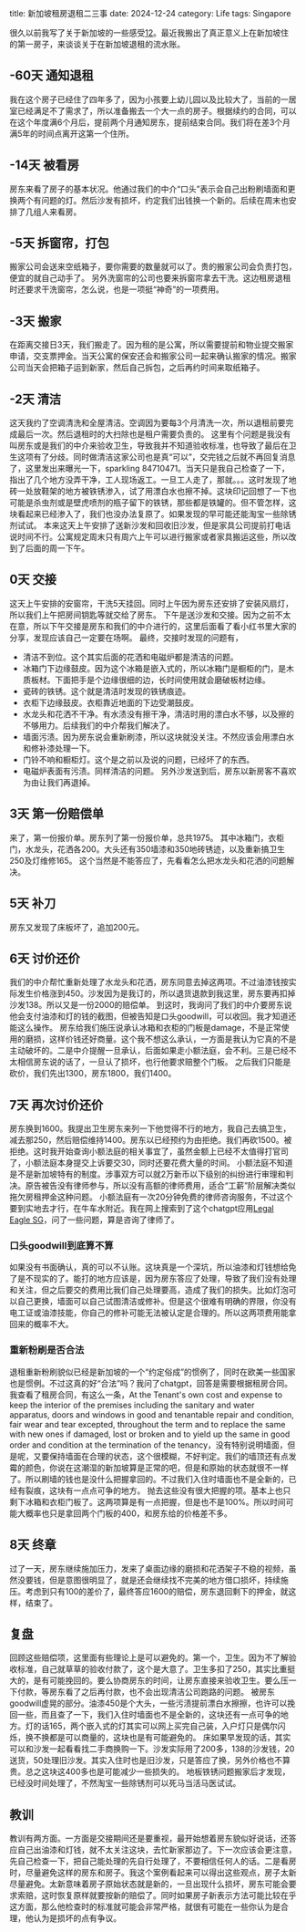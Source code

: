 title: 新加坡租房退租二三事
date: 2024-12-24
category: Life
tags: Singapore

很久以前我写了关于新加坡的一些感受[1](https://bobobo80.com/2021/shuo-shuo-xin-jia-po.html)[2](https://bobobo80.com/2021/shuo-shuo-xin-jia-po-2.html)。最近我搬出了真正意义上在新加坡住的第一房子，来谈谈关于在新加坡退租的流水账。
## -60天 通知退租
我在这个房子已经住了四年多了，因为小孩要上幼儿园以及比较大了，当前的一居室已经满足不了需求了，所以准备搬去一个大一点的房子。根据续约的合同，可以在这个年度满6个月后，提前两个月通知房东，提前结束合同。我们将在差3个月满5年的时间点离开这第一个住所。
## -14天 被看房
房东来看了房子的基本状况。他通过我们的中介“口头”表示会自己出粉刷墙面和更换两个有问题的灯。然后沙发有损坏，约定我们出钱换一个新的。后续在周末也安排了几组人来看房。
## -5天 拆窗帘，打包
搬家公司会送来空纸箱子，要你需要的数量就可以了。贵的搬家公司会负责打包，便宜的就自己动手了。
另外洗窗帘的公司也要来拆窗帘拿去干洗。这边租房退租时还要求干洗窗帘，怎么说，也是一项挺“神奇”的一项费用。
## -3天 搬家
在距离交接日3天，我们搬走了。因为租的是公寓，所以需要提前和物业提交搬家申请，交支票押金。当天公寓的保安还会和搬家公司一起来确认搬家的情况。搬家公司当天会把箱子运到新家，然后自己拆包，之后再约时间来取纸箱子。
## -2天 清洁
这天我约了空调清洗和全屋清洁。空调因为要每3个月清洗一次，所以退租前要完成最后一次。然后退租时的大扫除也是租户需要负责的。
这里有个问题是我没有叫房东或是我们的中介来验收卫生，导致我并不知道验收标准，也导致了最后在卫生这项有了分歧。同时做清洁这家公司也是真“可以”，交完钱之后就不再回复消息了，这里发出来曝光一下，sparkling 84710471。当天只是我自己检查了一下，指出了几个地方没弄干净，工人现场返工。一旦工人走了，那就。。。这时发现了地砖一处放鞋架的地方被铁锈渗入，试了用漂白水也擦不掉。这块印记回想了一下也可能是杀虫剂或是壁虎喷剂的瓶子留下的铁锈，那些都是铁罐的。但不管怎样，这块看起来已经渗入了，我们也没办法复原了。如果发现的早可能还能淘宝一些除锈剂试试。
本来这天上午安排了送新沙发和回收旧沙发，但是家具公司提前打电话说时间不行。公寓规定周末只有周六上午可以进行搬家或者家具搬运这些，所以改到了后面的周一下午。
## 0天 交接
这天上午安排的安窗帘，干洗5天挂回。同时上午因为房东还安排了安装风扇灯，所以我们上午把房间钥匙等就交给了房东。
下午是送沙发和交接。因为之前不太在意，所以下午交接是房东和我们的中介进行的，这里后面看了看小红书里大家的分享，发现应该自己一定要在场啊。
最终，交接时发现的问题有，
* 清洁不到位。这个其实后面的花洒和电磁炉都是清洁的问题。
* 冰箱门下边缘鼓皮。因为这个冰箱是嵌入式的，所以冰箱门是橱柜的门，是木质板材。下面把手是个边缘很细的边，长时间使用就会磨破板材边缘。
* 瓷砖的铁锈。这个就是清洁时发现的铁锈痕迹。
* 衣柜下边缘鼓皮。衣柜靠近地面的下边受潮鼓皮。
* 水龙头和花洒不干净。有水渍没有擦干净，清洁时用的漂白水不够，以及擦的不够用力。后续我们的中介帮我们解决了。
* 墙面污渍。因为房东说会重新刷漆，所以这块就没关注。不然应该会用漂白水和修补漆处理一下。
* 门铃不响和橱柜灯。这个是之前以及说的问题，已经坏了的东西。
* 电磁炉表面有污渍。同样清洁的问题。
另外沙发送到后，房东以新房客不喜欢为由让我们再退掉。
## 3天 第一份赔偿单
来了，第一份报价单。房东列了第一份报价单，总共1975。
其中冰箱门，衣柜门，水龙头，花洒各200。大头还有350墙漆和350地砖锈迹，以及重新搞卫生250及灯维修165。
这个当然是不能答应了，先看看怎么把水龙头和花洒的问题解决。
## 5天 补刀
房东又发现了床板坏了，追加200元。
## 6天 讨价还价
我们的中介帮忙重新处理了水龙头和花洒，房东同意去掉这两项。不过油漆钱按实际发生价格涨到450。沙发因为是我订的，所以退货退款到我这里，房东要再扣掉沙发138。所以又是一份2000的赔偿单。
到这时，我询问了我们的中介要房东说他会支付油漆和灯的钱的截图，但被告知是口头goodwill，可以收回。我才知道还能这么操作。
房东给我们施压说承认冰箱和衣柜的门板是damage，不是正常使用的磨损，这样价钱还好商量。这个我不想这么承认，一方面是我认为它真的不是主动破坏的。二是中介提醒一旦承认，后面如果走小额法庭，会不利。三是已经不太相信房东说的话了，一旦认了损坏，也行他要求赔整个门板。
之后我们只能是砍价，我们先出1300，房东1800，我们1400。
## 7天 再次讨价还价
房东换到1600。我提出卫生房东来列一下他觉得不行的地方，我自己去搞卫生，减去那250，然后赔偿维持1400。房东以已经预约为由拒绝。我们再砍1500。被拒绝。这时我开始查询小额法庭的相关事宜了，虽然金额上已经不太值得打官司了，小额法庭本身提交上诉要交30，同时还要花费大量的时间。
小额法庭不知道是不是新加坡特有的制度。涉事双方可以就2万新币以下级别的纠纷进行审理和判决。原告被告没有律师参与，所以没有高额的律师费用，适合“工薪”阶层解决类似拖欠房租押金这种问题。
小额法庭有一次20分钟免费的律师咨询服务，不过这个要到实地去才行，在牛车水附近。我在网上搜索到了这个chatgpt应用[Legal Eagle SG](https://chatgpt.com/g/g-VcqomxL68-legal-eagle-sg)，问了一些问题，算是咨询了律师了。
### 口头goodwill到底算不算
如果没有书面确认，真的可以不认账。这块真是一个深坑，所以油漆和灯钱想给免了是不现实的了。能打的地方应该是，因为房东答应了处理，导致了我们没有处理和关注，但之后要交的费用比我们自己处理要高，造成了我们的损失。比如灯泡可以自己更换，墙面可以自己试图清洁或修补。但是这个很难有明确的界限，你没有电工证或油漆技能，你自己的修补可能无法被认定是合理的。所以这两项费用能拿回来的概率不大。
### 重新粉刷是否合法
退租重新粉刷貌似已经是新加坡的一个“约定俗成”的惯例了，同时在欧美一些国家也是惯例。不过这真的好“合法”吗？我问了chatgpt，回答是需要根据租房合同。我查看了租房合同，有这么一条，At the Tenant's own cost and expense to keep the interior of the premises including the sanitary and water apparatus, doors and windows in good and tenantable repair and condition, fair wear and tear excepted, throughout the term and to replace the same with new ones if damaged, lost or broken and to yield up the same in good order and condition at the termination of the tenancy，没有特别说明墙面，但是呢，又要保持墙面在合理的状态，这个很模糊，不好判定。我们的墙顶还有点发霉的颜色，你说在这潮湿的新加坡算是正常的吧，但是和原始的状态就很不一样了。所以刷墙的钱也是没什么把握拿回的。不过我们入住时墙面也不是全新的，已经有裂痕，这块有一点点可争的地方。
抛去这些没有很大把握的项。基本上也只剩下冰箱和衣柜门板了。这两项算是有一点把握，但是也不是100%。所以时间可能大概率也只是拿回两个门板的400，和房东给的价格差不多。
## 8天 终章
过了一天，房东继续施加压力，发来了桌面边缘的磨损和花洒架子不稳的视频，虽然没要钱，但是意图很明显了，就是还会继续找不完美的地方借口损坏，持续施压。考虑到只有100的差价了，最终答应1600的赔偿，房东退回剩下的押金，就这样，结束了。
## 复盘
回顾这些赔偿项，这里面有些理论上是可以避免的。第一个，卫生。因为不了解验收标准，自己就草草的验收付款了，这个是大意了。卫生多扣了250，其实比重挺大的，是有可能挽回的。要么协商房东的时间，让房东直接来验收卫生。要么压一下付款，等房东看了之后再付款，也不会出现清洁公司跑路的问题。
被房东goodwill虚晃的部分。油漆450是个大头，一些污渍提前漂白水擦擦，也许可以挽回一些，而且查了一下，我们入住时墙面也不是全新的，这块还有一点可争的地方。灯的话165，两个嵌入式的灯其实可以网上买完自己装，入户灯只是偶尔闪烁，换不换都是可以商量的，这块也是有可能避免的。
床如果早发现的话，其实可以和沙发一起看看找二手商换购一下。沙发实际用了200多，138的沙发钱，20送货，50处理旧沙发。其实入住时也是旧沙发，只是答应了换，另外价格也不算贵。总之这块这400多也是可能减少一些损失的。
地板铁锈问题搬家后才发现，已经没时间处理了，不然淘宝一些除锈剂可以死马当活马医试试。
## 教训
教训有两方面。一方面是交接期间还是要重视，最开始想着房东貌似好说话，还答应自己出油漆和灯钱，就不太关注这块，去忙新家那边了。下一次应该会更注意，先自己检查一下，把自己能处理的先自行处理了，不要相信任何人的话。二是看房时，尽量避免这样的房东和房子。我这个案例看起来可以得出这些观点，房子太新尽量避免。太新意味着房子原始状态就是新的，一旦出现什么损坏，房东可能会要求索赔，这时恢复原样就要按新的赔偿了。同时如果房子新表示方法可能比较在乎这方面，那么他检查时的标准就可能会非常严格，就很有可能在一些你认为是合理，他认为是损坏的点有争议。
